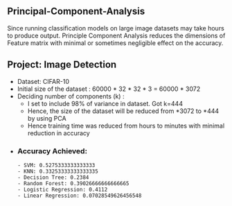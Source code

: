 ## Principal-Component-Analysis
Since running classification models on large image datasets may take hours to produce output. Principle Component Analysis reduces the dimensions of Feature matrix with minimal or sometimes negligible effect on the accuracy.
## Project: Image Detection 
  - Dataset: CIFAR-10
  - Initial size of the dataset : 60000 * 32 * 32 * 3 = 60000 * 3072
  - Deciding number of components (k) :
    - I set to include 98% of variance in dataset. Got k=444
    - Hence, the size of the dataset will be reduced from *3072 to *444 by using PCA
    - Hence training time was reduced from hours to minutes with minimal reduction in accuracy
  - ### Accuracy Achieved:
        - SVM: 0.5275333333333333
        - KNN: 0.33253333333333335
        - Decision Tree: 0.2384
        - Random Forest: 0.39026666666666665
        - Logistic Regression: 0.4112
        - Linear Regression: 0.07028549626456548

